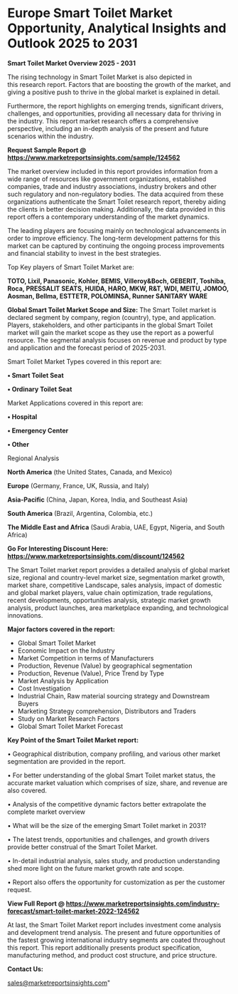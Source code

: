 # Europe Smart Toilet Market Opportunity, Analytical Insights and Outlook 2025 to 2031

<Strong> Smart Toilet Market Overview 2025 - 2031</strong>

The rising technology in Smart Toilet Market is also depicted in this research report. Factors that are boosting the growth of the market, and giving a positive push to thrive in the global market is explained in detail.

Furthermore, the report highlights on emerging trends, significant drivers, challenges, and opportunities, providing all necessary data for thriving in the industry. This report market research offers a comprehensive perspective, including an in-depth analysis of the present and future scenarios within the industry.

<strong>Request Sample Report @ <a href=https://www.marketreportsinsights.com/sample/124562>https://www.marketreportsinsights.com/sample/124562</a></strong>

The market overview included in this report provides information from a wide range of resources like government organizations, established companies, trade and industry associations, industry brokers and other such regulatory and non-regulatory bodies. The data acquired from these organizations authenticate the Smart Toilet research report, thereby aiding the clients in better decision making. Additionally, the data provided in this report offers a contemporary understanding of the market dynamics.

The leading players are focusing mainly on technological advancements in order to improve efficiency. The long-term development patterns for this market can be captured by continuing the ongoing process improvements and financial stability to invest in the best strategies.

Top Key players of Smart Toilet Market are:

<strong>TOTO, Lixil, Panasonic, Kohler, BEMIS, Villeroy&Boch, GEBERIT, Toshiba, Roca, PRESSALIT SEATS, HUIDA, HARO, MKW, R&T, WDI, MEITU, JOMOO, Aosman, Bellma, ESTTETR, POLOMINSA, Runner SANITARY WARE</strong>

<strong><b>Global Smart Toilet Market Scope and Size:</b></strong>
The Smart Toilet market is declared segment by company, region (country), type, and application. Players, stakeholders, and other participants in the global Smart Toilet market will gain the market scope as they use the report as a powerful resource. The segmental analysis focuses on revenue and product by type and application and the forecast period of 2025-2031.

Smart Toilet Market Types covered in this report are:

<strong>• Smart Toilet Seat

• Ordinary Toilet Seat</strong>

Market Applications covered in this report are:

<strong>• Hospital

• Emergency Center

• Other</strong> 

Regional Analysis

<strong>North America</strong> (the United States, Canada, and Mexico)

<strong>Europe</strong> (Germany, France, UK, Russia, and Italy)

<strong>Asia-Pacific</strong> (China, Japan, Korea, India, and Southeast Asia)

<strong>South America</strong> (Brazil, Argentina, Colombia, etc.)

<strong>The Middle East and Africa</strong> (Saudi Arabia, UAE, Egypt, Nigeria, and South Africa)

<strong>Go For Interesting Discount Here: <a href=https://www.marketreportsinsights.com/discount/124562>https://www.marketreportsinsights.com/discount/124562</a></strong>

The Smart Toilet market report provides a detailed analysis of global market size, regional and country-level market size, segmentation market growth, market share, competitive Landscape, sales analysis, impact of domestic and global market players, value chain optimization, trade regulations, recent developments, opportunities analysis, strategic market growth analysis, product launches, area marketplace expanding, and technological innovations.

<strong><b>Major factors covered in the report:</b></strong>
<ul>
  <li>Global Smart Toilet Market </li>
  <li>Economic Impact on the Industry</li>
  <li>Market Competition in terms of Manufacturers</li>
  <li>Production, Revenue (Value) by geographical segmentation</li>
  <li>Production, Revenue (Value), Price Trend by Type</li>
  <li>Market Analysis by Application</li>
  <li>Cost Investigation</li>
  <li>Industrial Chain, Raw material sourcing strategy and Downstream Buyers</li>
  <li>Marketing Strategy comprehension, Distributors and Traders</li>
  <li>Study on Market Research Factors</li>
  <li>Global Smart Toilet Market Forecast</li>
</ul>

<strong><b>Key Point of the Smart Toilet Market report:</b></strong>

• Geographical distribution, company profiling, and various other market segmentation are provided in the report.

• For better understanding of the global Smart Toilet market status, the accurate market valuation which comprises of size, share, and revenue are also covered.

• Analysis of the competitive dynamic factors better extrapolate the complete market overview

• What will be the size of the emerging Smart Toilet market in 2031?

• The latest trends, opportunities and challenges, and growth drivers provide better construal of the Smart Toilet Market.

• In-detail industrial analysis, sales study, and production understanding shed more light on the future market growth rate and scope.

• Report also offers the opportunity for customization as per the customer request.

<strong><b>View Full Report @ <a href=https://www.marketreportsinsights.com/industry-forecast/smart-toilet-market-2022-124562>https://www.marketreportsinsights.com/industry-forecast/smart-toilet-market-2022-124562</a></b></strong>


At last, the Smart Toilet Market report includes investment come analysis and development trend analysis. The present and future opportunities of the fastest growing international industry segments are coated throughout this report. This report additionally presents product specification, manufacturing method, and product cost structure, and price structure.

<strong>Contact Us:</strong>

sales@marketreportsinsights.com"

